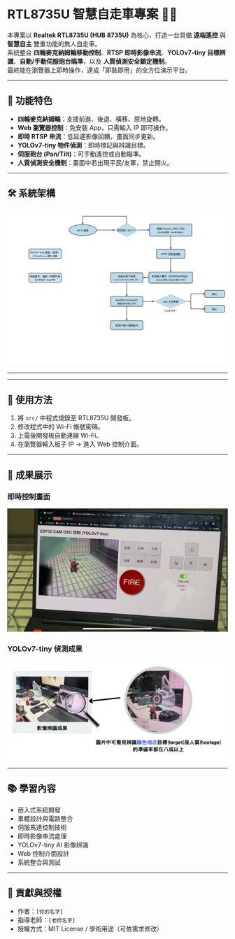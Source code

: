 # RTL8735U 智慧自走車專案 🚗🤖

本專案以 **Realtek RTL8735U (HUB 8735U)** 為核心，打造一台具備 **遠端遙控** 與 **智慧自主** 雙重功能的無人自走車。  
系統整合 **四輪麥克納姆輪移動控制**、**RTSP 即時影像串流**、**YOLOv7-tiny 目標辨識**、**自動/手動伺服砲台瞄準**，以及 **人質偵測安全鎖定機制**。  
最終能在瀏覽器上即時操作，達成「即裝即用」的全方位演示平台。  

---

## 🔑 功能特色
- **四輪麥克納姆輪**：支援前進、後退、橫移、原地旋轉。  
- **Web 瀏覽器控制**：免安裝 App，只需輸入 IP 即可操作。  
- **即時 RTSP 串流**：低延遲影像回饋，畫面同步更新。  
- **YOLOv7-tiny 物件偵測**：即時標記與辨識目標。  
- **伺服砲台 (Pan/Tilt)**：可手動遙控或自動瞄準。  
- **人質偵測安全機制**：畫面中若出現平民/友軍，禁止開火。  

---

## 🛠 系統架構
![System Flowchart](images/flowchart_final_white.png)

---


---

## 🚀 使用方法
1. 將 `src/` 中程式燒錄至 RTL8735U 開發板。  
2. 修改程式中的 Wi-Fi 帳號密碼。  
3. 上電後開發板自動連線 Wi-Fi。  
4. 在瀏覽器輸入板子 IP → 進入 Web 控制介面。  

---

## 📸 成果展示
### 即時控制畫面
![WebUI](images/web_ui.png)

### YOLOv7-tiny 偵測成果
![YOLO](images/yolo_demo.png)

---

## 📚 學習內容
- 嵌入式系統開發  
- 車體設計與電路整合  
- 伺服馬達控制技術  
- 即時影像串流處理  
- YOLOv7-tiny AI 影像辨識  
- Web 控制介面設計  
- 系統整合與測試  

---

## 🙌 貢獻與授權
- 作者：`[你的名字]`  
- 指導老師：`[老師名字]`  
- 授權方式：MIT License / 學術用途（可依需求修改）  

